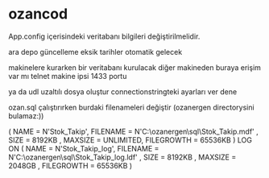 # ozancod

App.config içerisindeki veritabanı bilgileri değiştirilmelidir.

<connectionStrings>
        <add name="WindowsFormsApp1.Properties.Settings.Stok_TakipConnectionString"
            connectionString="Data Source=xxx\SQLEXPRESS;Initial Catalog=Stok_Takip;Integrated Security=True"
            providerName="System.Data.SqlClient" />
  </connectionStrings>
    
ara depo güncelleme eksik
tarihler otomatik gelecek

makinelere kurarken bir veritabanı kurulacak diğer makineden buraya erişim var mı telnet makine ipsi 1433 portu

ya da udl uzaltılı dosya oluştur connectionstringteki ayarları ver dene

ozan.sql çalıştırırken burdaki filenameleri değiştir (ozanergen directorysini bulamaz:))

( NAME = N'Stok_Takip', FILENAME = N'C:\ozanergen\sql\Stok_Takip.mdf' , SIZE = 8192KB , MAXSIZE = UNLIMITED, FILEGROWTH = 65536KB )
 LOG ON 
( NAME = N'Stok_Takip_log', FILENAME = N'C:\ozanergen\sql\Stok_Takip_log.ldf' , SIZE = 8192KB , MAXSIZE = 2048GB , FILEGROWTH = 65536KB )

    
